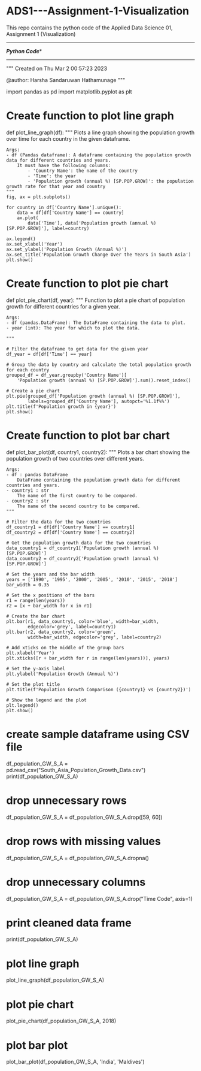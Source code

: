 # ADS1---Assignment-1-Visualization
This repo contains the python code of the Applied Data Science 01, Assignment 1 (Visualization)

**********************************************************************************************************
***********************************************Python Code************************************************
**********************************************************************************************************
"""
Created on Thu Mar  2 00:57:23 2023

@author: Harsha Sandaruwan Hathamunage
"""

import pandas as pd
import matplotlib.pyplot as plt

# Create function to plot line graph


def plot_line_graph(df):
    """
    Plots a line graph showing the population growth over time for each country in the given dataframe.

    Args:
    - df (Pandas dataframe): A dataframe containing the population growth data for different countries and years.
        It must have the following columns:
            - 'Country Name': the name of the country
            - 'Time': the year
            - 'Population growth (annual %) [SP.POP.GROW]': the population growth rate for that year and country
    """
    fig, ax = plt.subplots()

    for country in df['Country Name'].unique():
        data = df[df['Country Name'] == country]
        ax.plot(
            data['Time'], data['Population growth (annual %) [SP.POP.GROW]'], label=country)

    ax.legend()
    ax.set_xlabel('Year')
    ax.set_ylabel('Population Growth (Annual %)')
    ax.set_title('Population Growth Change Over the Years in South Asia')
    plt.show()

# Create function to plot pie chart


def plot_pie_chart(df, year):
    """
    Function to plot a pie chart of population growth for different countries for a given year.

    Args:
    - df (pandas.DataFrame): The DataFrame containing the data to plot.
    - year (int): The year for which to plot the data.

    """

    # Filter the dataframe to get data for the given year
    df_year = df[df['Time'] == year]

    # Group the data by country and calculate the total population growth for each country
    grouped_df = df_year.groupby('Country Name')[
        'Population growth (annual %) [SP.POP.GROW]'].sum().reset_index()

    # Create a pie chart
    plt.pie(grouped_df['Population growth (annual %) [SP.POP.GROW]'],
            labels=grouped_df['Country Name'], autopct='%1.1f%%')
    plt.title(f'Population growth in {year}')
    plt.show()

# Create function to plot bar chart


def plot_bar_plot(df, country1, country2):
    """
    Plots a bar chart showing the population growth of two countries over different years.

    Args:
    - df : pandas DataFrame
        DataFrame containing the population growth data for different countries and years.
    - country1 : str
        The name of the first country to be compared.
    - country2 : str
        The name of the second country to be compared.
    """

    # Filter the data for the two countries
    df_country1 = df[df['Country Name'] == country1]
    df_country2 = df[df['Country Name'] == country2]

    # Get the population growth data for the two countries
    data_country1 = df_country1['Population growth (annual %) [SP.POP.GROW]']
    data_country2 = df_country2['Population growth (annual %) [SP.POP.GROW]']

    # Set the years and the bar width
    years = ['1990', '1995', '2000', '2005', '2010', '2015', '2018']
    bar_width = 0.35

    # Set the x positions of the bars
    r1 = range(len(years))
    r2 = [x + bar_width for x in r1]

    # Create the bar chart
    plt.bar(r1, data_country1, color='blue', width=bar_width,
            edgecolor='grey', label=country1)
    plt.bar(r2, data_country2, color='green',
            width=bar_width, edgecolor='grey', label=country2)

    # Add xticks on the middle of the group bars
    plt.xlabel('Year')
    plt.xticks([r + bar_width for r in range(len(years))], years)

    # Set the y-axis label
    plt.ylabel('Population Growth (Annual %)')

    # Set the plot title
    plt.title(f'Population Growth Comparison ({country1} vs {country2})')

    # Show the legend and the plot
    plt.legend()
    plt.show()


# create sample dataframe using CSV file
df_population_GW_S_A = pd.read_csv("South_Asia_Population_Growth_Data.csv")
print(df_population_GW_S_A)

# drop unnecessary rows
df_population_GW_S_A = df_population_GW_S_A.drop([59, 60])

# drop rows with missing values
df_population_GW_S_A = df_population_GW_S_A.dropna()

# drop unnecessary columns
df_population_GW_S_A = df_population_GW_S_A.drop("Time Code", axis=1)

# print cleaned data frame
print(df_population_GW_S_A)

# plot line graph
plot_line_graph(df_population_GW_S_A)

# plot pie chart
plot_pie_chart(df_population_GW_S_A, 2018)

# plot bar plot
plot_bar_plot(df_population_GW_S_A, 'India', 'Maldives')
